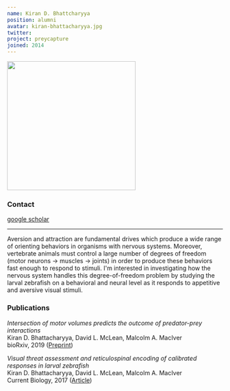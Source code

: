 ```yaml
---
name: Kiran D. Bhattcharyya
position: alumni
avatar: kiran-bhattacharyya.jpg
twitter: 
project: preycapture
joined: 2014
---
```


<img width="300" src="{{site.baseurl}}/images/people/{{page.avatar}}" data-action="zoom">

### Contact

<i class="fa fa-bar-chart"></i> [google scholar](https://scholar.google.com/citations?user=lidz-h8AAAAJ&hl=en) <br>

<hr>

Aversion and attraction are fundamental drives which produce a wide range of orienting behaviors 
in organisms with nervous systems. Moreover, vertebrate animals must control a large number of 
degrees of freedom (motor neurons -> muscles -> joints) in order to produce these behaviors 
fast enough to respond to stimuli. I'm interested in investigating how the nervous system 
handles this degree-of-freedom problem by studying the larval zebrafish on a behavioral and 
neural level as it responds to appetitive and aversive visual stimuli.

### Publications

_Intersection of motor volumes predicts the outcome of predator-prey interactions_<br>
Kiran D. Bhattacharyya, David L. McLean, Malcolm A. MacIver<br>
bioRxiv, 2019 ([Preprint](https://www.biorxiv.org/content/10.1101/626549v1.abstract))

_Visual threat assessment and reticulospinal encoding of calibrated responses in larval zebrafish_<br>
Kiran D. Bhattacharyya, David L. McLean, Malcolm A. MacIver<br>
Current Biology, 2017 ([Article](https://www.sciencedirect.com/science/article/pii/S0960982217310217))

